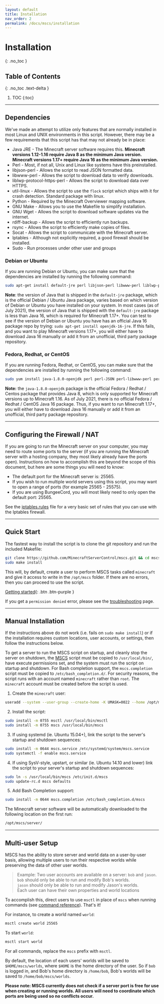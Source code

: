 ```yaml
---
layout: default
title: Installation
nav_order: 2
permalink: /docs/mscs/installation
---
```


# Installation
{: .no_toc }

## Table of Contents
{: .no_toc .text-delta }

1. TOC
{:toc}

---

## Dependencies

We've made an attempt to utilize only features that are normally installed in most Linux and UNIX environments in this script. However, there may be a few requirements that this script has that may not already be in place:
  
- Java JRE - The Minecraft server software requires this. **Minecraft versions 1.12-1.16 require Java 8 as the minimum Java version. Minecraft versions 1.17+ require Java 16 as the minimum Java version.**<br>
- Perl - Most, if not all, Unix and Linux like systems have this preinstalled.<br>
- libjson-perl - Allows the script to read JSON formatted data.<br>
- libwww-perl - Allows the script to download data to verify downloads.<br>
- liblwp-protocol-https-perl - Allows the script to download data over HTTPS.<br>
- util-linux - Allows the script to use the `flock` script which ships with it for crash detection. Standard package with linux.<br>
- Python - Required by the Minecraft Overviewer mapping software.<br>
- GNU Make - Allows you to use the Makefile to simplify installation.<br>
- GNU Wget - Allows the script to download software updates via the internet.<br>
- rdiff-backup - Allows the script to efficiently run backups.<br>
- rsync - Allows the script to efficiently make copies of files.<br>
- Socat - Allows the script to communicate with the Minecraft server.<br>
- Iptables - Although not explicitly required, a good firewall should be installed.<br>
- Sudo - Run processes under other user and groups  <br>

### Debian or Ubuntu
If you are running Debian or Ubuntu, you can make sure that the dependencies are installed by running the following command:

```bash
sudo apt-get install default-jre perl libjson-perl libwww-perl liblwp-protocol-https-perl util-linux python make wget git rdiff-backup rsync socat iptables
```

**Note**: the version of Java that is shipped in the `default-jre` package, which is the official Debian / Ubuntu Java package, varies based on which version of Debian or Ubuntu you have installed on your system. In most cases (as of July 2021), the version of Java that is shipped with the `default-jre` package is less than Java 16, which is required for Minecraft 1.17+. You can test to see if the version of Debian or Ubuntu you have has an official Java 16 package repo by trying: `sudo apt-get install openjdk-16-jre`. If this fails, and you want to play Minecraft versions 1.17+, you will either have to download Java 16 manually or add it from an unofficial, third party package repository.

### Fedora, Redhat, or CentOS
If you are running Fedora, Redhat, or CentOS, you can make sure that the dependencies are installed by running the following command:

```bash
sudo yum install java-1.8.0-openjdk perl perl-JSON perl-libwww-perl perl-LWP-Protocol-https util-linux python make wget git rdiff-backup rsync socat iptables sudo procps which
```
**Note:** the `java-1.8.0-openjdk` package is the official Fedora / Redhat / Centos package that provides Java 8, which is only supported for Minecraft versions up to Minecraft 1.16. As of July 2021, there is no official Fedora / Redhat / CentOS Java 16 package. Thus, if you want to run Minecraft 1.17+, you will either have to download Java 16 manually or add it from an unofficial, third party package repository.

---

## Configuring the Firewall / NAT
If you are going to run the Minecraft server on your computer, you may need to route some ports to the server (if you
are running the Minecraft server with a hosting company, they most likely already have the ports open). Instructions on
how to accomplish this are beyond the scope of this document, but here are some things you will need to know:

- The default port for the Minecraft server is: 25565.
- If you wish to run multiple world servers using this script, you may want to open a range of ports
  (for example 25565 - 25575).
- If you are using BungeeCord, you will most likely need to only open the default port: 25565.

See the [iptables.rules][iptables_rules] file for a very basic set of rules that you can use with the Iptables firewall.

---

## Quick Start

The fastest way to install the script is to clone the git repository and run the included Makefile:

```bash
git clone https://github.com/MinecraftServerControl/mscs.git && cd mscs
sudo make install
```

This will, by default, create a user to perform MSCS tasks called `minecraft` and give it access to write in the
`/opt/mscs` folder. If there are no errors, then you can proceed to use the script.

[Getting started](getting-started){: .btn .btn-purple }

If you get a `permission denied` error, please see the [troubleshooting](troubleshooting-issues) page.

---

## Manual Installation

If the instructions above do not work (i.e. fails on `sudo make install`) or if the installation requires custom
locations, user accounts, or settings, then follow the instructions below.

To get a server to run the MSCS script on startup, and cleanly stop the server on shutdown,
the [MSCS][mscs] script must be copied to `/usr/local/bin/`, have execute permissions set, and the system must run the
script on startup and shutdown. For Bash completion support, the `mscs.completion` script must be copied to
`/etc/bash_completion.d/`. For security reasons, the script runs with an account named `minecraft` rather than `root`.
The `minecraft` account must be created before the script is used.

1. Create the `minecraft` user:

```bash
useradd --system --user-group --create-home -K UMASK=0022 --home /opt/mscs minecraft
```

2. Install the script:

```bash
sudo install -m 0755 msctl /usr/local/bin/msctl
sudo install -m 0755 mscs /usr/local/bin/mscs
```

3. If using systemd (ie. Ubuntu 15.04+), link the script to the server's startup and shutdown sequences:

```bash
sudo install -m 0644 mscs.service /etc/systemd/system/mscs.service
sudo systemctl -f enable mscs.service
```

4. If using SysV-style, upstart, or similar (ie. Ubuntu 14.10 and lower) link the script to your server's startup and
shutdown sequences:

```bash
sudo ln -s /usr/local/bin/mscs /etc/init.d/mscs
sudo update-rc.d mscs defaults
```

5. Add Bash Completion support:

```bash
sudo install -m 0644 mscs.completion /etc/bash_completion.d/mscs
```

The Minecraft server software will be automatically downloaded to the following location on the first run:

```bash
/opt/mscs/server/
```

---

## Multi-user Setup

MSCS has the ability to store server and world data on a user-by-user basis, allowing multiple users to run their
respective worlds while preserving the data of other user worlds.

> Example: Two user accounts are available on a server: `bob` and `jason`.  
> `bob` should only be able to run and modify Bob's worlds.  
> `jason` should only be able to run and modify Jason's worlds.  
> Each user can have their own properties and world locations

To accomplish this, direct users to use `msctl` in place of `mscs` when running commands
(see [command reference](command-reference)). That's it!

For instance, to create a world named `world`:

```bash
msctl create world 25565
```

To start `world`:

```bash
msctl start world
```

For all commands, replace the `mscs` prefix with `msctl`.

By default, the location of each users' worlds will be saved to `$HOME/mscs/worlds`, where `$HOME` is the home directory
of the user. So if `bob` is logged in, and Bob's home directory is `/home/bob`, Bob's worlds will be saved to
`/home/bob/mscs/worlds`.

**Please note: MSCS currently does not check if a server port is free for use when creating or running worlds. All users
will need to coordinate which ports are being used so no conflicts occur.**

[iptables_rules]: https://github.com/MinecraftServerControl/mscs/blob/master/iptables.rules
[mscs]: https://github.com/MinecraftServerControl/mscs/blob/master/mscs

